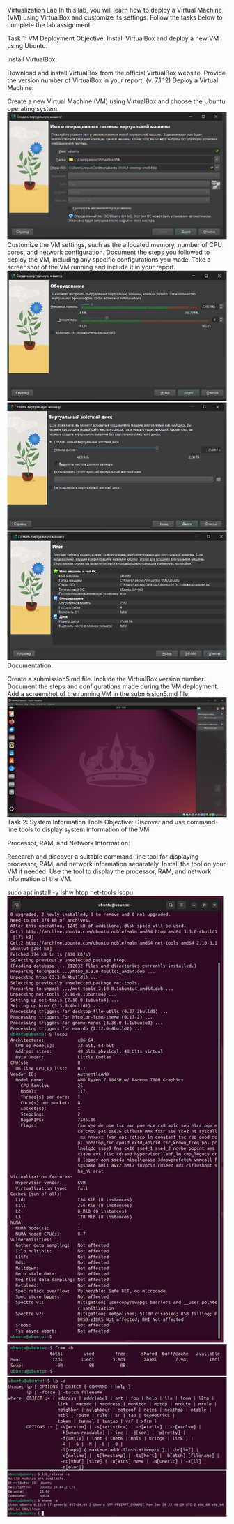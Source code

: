 Virtualization Lab
In this lab, you will learn how to deploy a Virtual Machine (VM) using VirtualBox and customize its settings. Follow the tasks below to complete the lab assignment.

Task 1: VM Deployment
Objective: Install VirtualBox and deploy a new VM using Ubuntu.

Install VirtualBox:

Download and install VirtualBox from the official VirtualBox website.
Provide the version number of VirtualBox in your report. (v. 7.1.12)
Deploy a Virtual Machine:

Create a new Virtual Machine (VM) using VirtualBox and choose the Ubuntu operating system.
![alt text](image-4.png)
Customize the VM settings, such as the allocated memory, number of CPU cores, and network configuration.
Document the steps you followed to deploy the VM, including any specific configurations you made.
Take a screenshot of the VM running and include it in your report.
![alt text](image-5.png)
![alt text](image-6.png)
![alt text](image-7.png)
Documentation:

Create a submission5.md file.
Include the VirtualBox version number.
Document the steps and configurations made during the VM deployment.
Add a screenshot of the running VM in the submission5.md file.
![alt text](image-8.png)
Task 2: System Information Tools
Objective: Discover and use command-line tools to display system information of the VM.

Processor, RAM, and Network Information:

Research and discover a suitable command-line tool for displaying processor, RAM, and network information separately.
Install the tool on your VM if needed.
Use the tool to display the processor, RAM, and network information of the VM.

sudo apt install -y lshw htop net-tools
lscpu
![alt text](image-9.png)
![alt text](image-10.png)
![alt text](image-11.png)
![alt text](image-12.png)